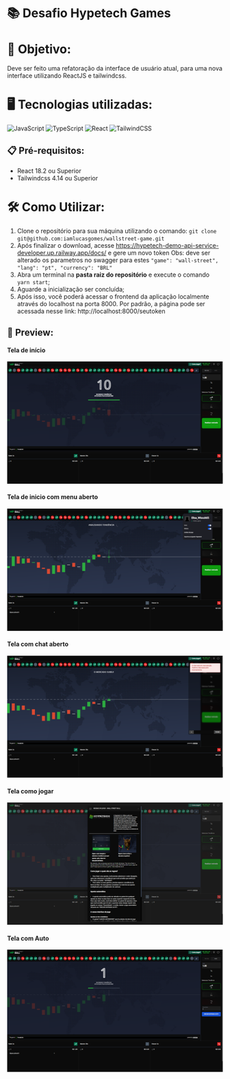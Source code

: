 # 📚 Desafio Hypetech Games

# 🎯 Objetivo:

Deve ser feito uma refatoração da interface de usuário atual, para uma nova interface utilizando ReactJS e tailwindcss.

# 🖥️ Tecnologias utilizadas:

![JavaScript](https://img.shields.io/badge/JavaScript-F7DF1E?style=for-the-badge&logo=javascript&logoColor=black)
![TypeScript](https://img.shields.io/badge/typescript-%23007ACC.svg?style=for-the-badge&logo=typescript&logoColor=white)
![React](https://img.shields.io/badge/react-%2320232a.svg?style=for-the-badge&logo=react&logoColor=%2361DAFB)
![TailwindCSS](https://img.shields.io/badge/Tailwind_CSS-38B2AC?style=for-the-badge&logo=tailwind-css&logoColor=white)

## 📋 Pré-requisitos:

- React 18.2 ou Superior
- Tailwindcss 4.14 ou Superior

# 🛠️ Como Utilizar:

1. Clone o repositório para sua máquina utilizando o comando:
   `git clone git@github.com:iamlucasgomes/wallstreet-game.git`
2. Após finalizar o download, acesse https://hypetech-demo-api-service-developer.up.railway.app/docs/ e gere um novo token
   Obs: deve ser alterado os parametros no swagger para estes <code>"game": "wall-street",
   "lang": "pt",
   "currency": "BRL" </code>
3. Abra um terminal na **pasta raiz do repositório** e execute o comando <code>yarn start</code>;
4. Aguarde a inicialização ser concluída;
5. Após isso, você poderá acessar o frontend da aplicação localmente através do localhost na porta 8000. Por padrão, a página pode ser acessada nesse link: <link>http://localhost:8000/seutoken</link>

## 📸 Preview:

#### Tela de início

![alt text](./public/readme/index.png)

#### Tela de inicio com menu aberto

![alt text](./public/readme/perfil.png)

#### Tela com chat aberto

![alt text](./public/readme/chat.png)

#### Tela como jogar

![alt text](./public/readme/como_jogar.png)

#### Tela com Auto

![alt text](./public/readme/auto.png)
